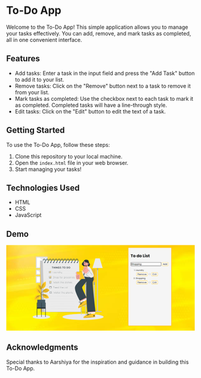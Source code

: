 # To-Do App

Welcome to the To-Do App! This simple application allows you to manage your tasks effectively. You can add, remove, and mark tasks as completed, all in one convenient interface.


## Features

- Add tasks: Enter a task in the input field and press the "Add Task" button to add it to your list.
- Remove tasks: Click on the "Remove" button next to a task to remove it from your list.
- Mark tasks as completed: Use the checkbox next to each task to mark it as completed. Completed tasks will have a line-through style.
- Edit tasks: Click on the "Edit" button to edit the text of a task.

## Getting Started

To use the To-Do App, follow these steps:

1. Clone this repository to your local machine.
2. Open the `index.html` file in your web browser.
3. Start managing your tasks!

## Technologies Used

- HTML
- CSS
- JavaScript

## Demo

![To-Do App Demo](to-do-app-img.png)


## Acknowledgments

Special thanks to Aarshiya for the inspiration and guidance in building this To-Do App.
